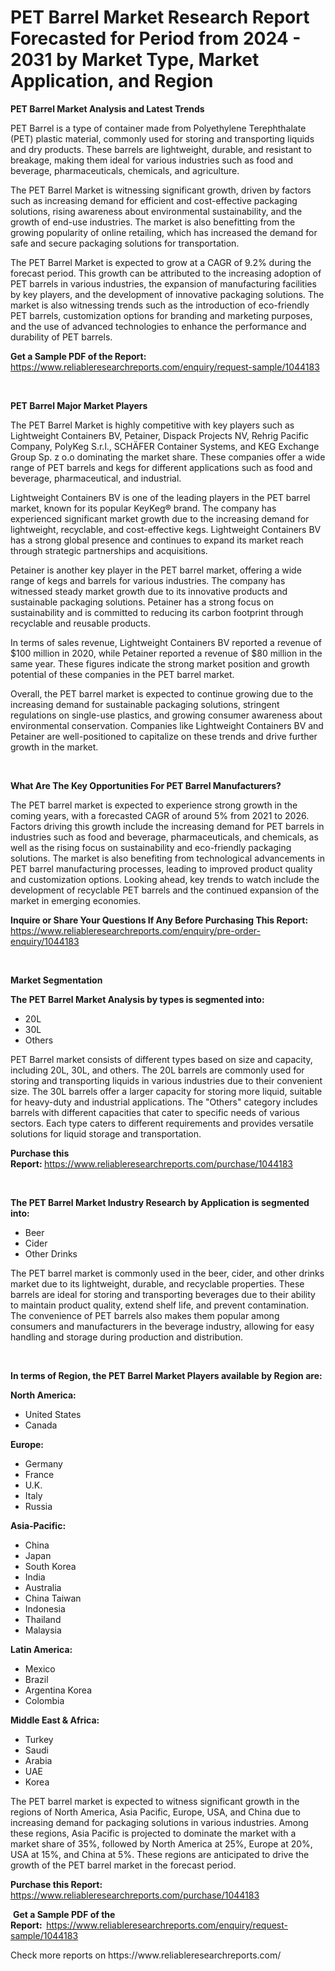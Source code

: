 <p><h1>PET Barrel Market Research Report Forecasted for Period from 2024 -  2031 by Market Type, Market Application, and Region</h1></p><p><strong>PET Barrel Market Analysis and Latest Trends</strong></p>
<p><p>PET Barrel is a type of container made from Polyethylene Terephthalate (PET) plastic material, commonly used for storing and transporting liquids and dry products. These barrels are lightweight, durable, and resistant to breakage, making them ideal for various industries such as food and beverage, pharmaceuticals, chemicals, and agriculture.</p><p>The PET Barrel Market is witnessing significant growth, driven by factors such as increasing demand for efficient and cost-effective packaging solutions, rising awareness about environmental sustainability, and the growth of end-use industries. The market is also benefitting from the growing popularity of online retailing, which has increased the demand for safe and secure packaging solutions for transportation.</p><p>The PET Barrel Market is expected to grow at a CAGR of 9.2% during the forecast period. This growth can be attributed to the increasing adoption of PET barrels in various industries, the expansion of manufacturing facilities by key players, and the development of innovative packaging solutions. The market is also witnessing trends such as the introduction of eco-friendly PET barrels, customization options for branding and marketing purposes, and the use of advanced technologies to enhance the performance and durability of PET barrels.</p></p>
<p><strong>Get a Sample PDF of the Report:&nbsp;</strong> <a href="https://www.reliableresearchreports.com/enquiry/request-sample/1044183">https://www.reliableresearchreports.com/enquiry/request-sample/1044183</a></p>
<p>&nbsp;</p>
<p><strong>PET Barrel Major Market Players</strong></p>
<p><p>The PET Barrel Market is highly competitive with key players such as Lightweight Containers BV, Petainer, Dispack Projects NV, Rehrig Pacific Company, PolyKeg S.r.l., SCHÄFER Container Systems, and KEG Exchange Group Sp. z o.o dominating the market share. These companies offer a wide range of PET barrels and kegs for different applications such as food and beverage, pharmaceutical, and industrial.</p><p>Lightweight Containers BV is one of the leading players in the PET barrel market, known for its popular KeyKeg® brand. The company has experienced significant market growth due to the increasing demand for lightweight, recyclable, and cost-effective kegs. Lightweight Containers BV has a strong global presence and continues to expand its market reach through strategic partnerships and acquisitions.</p><p>Petainer is another key player in the PET barrel market, offering a wide range of kegs and barrels for various industries. The company has witnessed steady market growth due to its innovative products and sustainable packaging solutions. Petainer has a strong focus on sustainability and is committed to reducing its carbon footprint through recyclable and reusable products.</p><p>In terms of sales revenue, Lightweight Containers BV reported a revenue of $100 million in 2020, while Petainer reported a revenue of $80 million in the same year. These figures indicate the strong market position and growth potential of these companies in the PET barrel market.</p><p>Overall, the PET barrel market is expected to continue growing due to the increasing demand for sustainable packaging solutions, stringent regulations on single-use plastics, and growing consumer awareness about environmental conservation. Companies like Lightweight Containers BV and Petainer are well-positioned to capitalize on these trends and drive further growth in the market.</p></p>
<p>&nbsp;</p>
<p><strong>What Are The Key Opportunities For PET Barrel Manufacturers?</strong></p>
<p><p>The PET barrel market is expected to experience strong growth in the coming years, with a forecasted CAGR of around 5% from 2021 to 2026. Factors driving this growth include the increasing demand for PET barrels in industries such as food and beverage, pharmaceuticals, and chemicals, as well as the rising focus on sustainability and eco-friendly packaging solutions. The market is also benefiting from technological advancements in PET barrel manufacturing processes, leading to improved product quality and customization options. Looking ahead, key trends to watch include the development of recyclable PET barrels and the continued expansion of the market in emerging economies.</p></p>
<p><strong>Inquire or Share Your Questions If Any Before Purchasing This Report:</strong> <a href="https://www.reliableresearchreports.com/enquiry/pre-order-enquiry/1044183">https://www.reliableresearchreports.com/enquiry/pre-order-enquiry/1044183</a></p>
<p>&nbsp;</p>
<p><strong>Market Segmentation</strong></p>
<p><strong>The PET Barrel Market Analysis by types is segmented into:</strong></p>
<p><ul><li>20L</li><li>30L</li><li>Others</li></ul></p>
<p><p>PET Barrel market consists of different types based on size and capacity, including 20L, 30L, and others. The 20L barrels are commonly used for storing and transporting liquids in various industries due to their convenient size. The 30L barrels offer a larger capacity for storing more liquid, suitable for heavy-duty and industrial applications. The "Others" category includes barrels with different capacities that cater to specific needs of various sectors. Each type caters to different requirements and provides versatile solutions for liquid storage and transportation.</p></p>
<p><strong>Purchase this Report:&nbsp;</strong><a href="https://www.reliableresearchreports.com/purchase/1044183">https://www.reliableresearchreports.com/purchase/1044183</a></p>
<p>&nbsp;</p>
<p><strong>The PET Barrel Market Industry Research by Application is segmented into:</strong></p>
<p><ul><li>Beer</li><li>Cider</li><li>Other Drinks</li></ul></p>
<p><p>The PET barrel market is commonly used in the beer, cider, and other drinks market due to its lightweight, durable, and recyclable properties. These barrels are ideal for storing and transporting beverages due to their ability to maintain product quality, extend shelf life, and prevent contamination. The convenience of PET barrels also makes them popular among consumers and manufacturers in the beverage industry, allowing for easy handling and storage during production and distribution.</p></p>
<p>&nbsp;</p>
<p><strong>In terms of Region, the PET Barrel Market Players available by Region are:</strong></p>
<p>
    <p> <strong> North America: </strong>
        <ul>
            <li>United States</li>
            <li>Canada</li>
        </ul>
        </p> 
    <p> <strong> Europe: </strong>
        <ul>
            <li>Germany</li>
            <li>France</li>
            <li>U.K.</li>
            <li>Italy</li>
            <li>Russia</li>
        </ul>
        </p> 
    <p> <strong> Asia-Pacific: </strong>
        <ul>
            <li>China</li>
            <li>Japan</li>
            <li>South Korea</li>
            <li>India</li>
            <li>Australia</li>
            <li>China Taiwan</li>
            <li>Indonesia</li>
            <li>Thailand</li>
            <li>Malaysia</li>
        </ul>
        </p> 
    <p> <strong> Latin America: </strong>
        <ul>
            <li>Mexico</li>
            <li>Brazil</li>
            <li>Argentina Korea</li>
            <li>Colombia</li>
        </ul>
        </p> 
    <p> <strong> Middle East & Africa: </strong>
        <ul>
            <li>Turkey</li>
            <li>Saudi</li>
            <li>Arabia</li>
            <li>UAE</li>
            <li>Korea</li>
        </ul>
    </p>
    </p>
<p><p>The PET barrel market is expected to witness significant growth in the regions of North America, Asia Pacific, Europe, USA, and China due to increasing demand for packaging solutions in various industries. Among these regions, Asia Pacific is projected to dominate the market with a market share of 35%, followed by North America at 25%, Europe at 20%, USA at 15%, and China at 5%. These regions are anticipated to drive the growth of the PET barrel market in the forecast period.</p></p>
<p><strong>Purchase this Report: </strong><a href="https://www.reliableresearchreports.com/purchase/1044183">https://www.reliableresearchreports.com/purchase/1044183</a></p>
<p>&nbsp;<strong>Get a Sample PDF of the Report:&nbsp;&nbsp;</strong><a href="https://www.reliableresearchreports.com/enquiry/request-sample/1044183">https://www.reliableresearchreports.com/enquiry/request-sample/1044183</a></p>
<p><strong></strong></p>
<p>Check more reports on https://www.reliableresearchreports.com/</p>